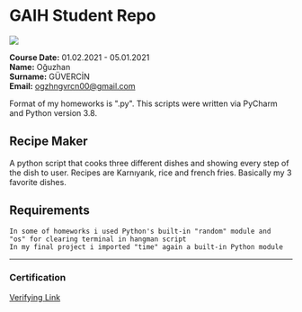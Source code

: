 # GAIH Student Repo
![](img/logo.png)

**Course Date:** 01.02.2021 - 05.01.2021  
**Name:** Oğuzhan  
**Surname:** GÜVERCİN  
**Email:** ogzhngvrcn00@gmail.com  

Format of my homeworks is ".py". This scripts were written via PyCharm and Python version 3.8.

## Recipe Maker
A python script that cooks three different dishes and showing every step of the dish to user.
Recipes are Karnıyarık, rice and french fries. Basically my 3 favorite dishes.

## Requirements
```
In some of homeworks i used Python's built-in "random" module and 
"os" for clearing terminal in hangman script 
In my final project i imported "time" again a built-in Python module
```
---

### Certification


[Verifying Link](https://verified.cv/en/verify/83934536414177)
